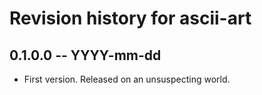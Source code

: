 # Revision history for ascii-art

## 0.1.0.0 -- YYYY-mm-dd

* First version. Released on an unsuspecting world.
